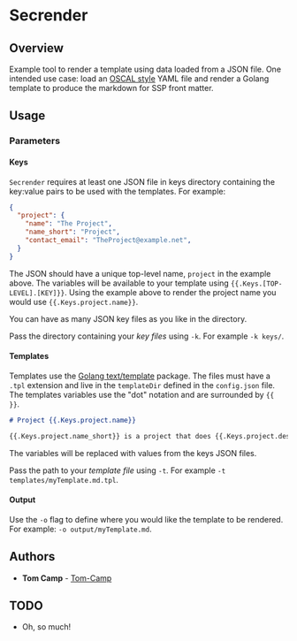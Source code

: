 # Secrender

## Overview

Example tool to render a template using data loaded from a JSON
file.  One intended use case: load an [OSCAL style](https://pages.nist.gov/OSCAL/documentation/schema/ssp/) YAML file and render
a Golang template to produce the markdown for SSP front matter.

## Usage

### Parameters

#### Keys

`Secrender` requires at least one JSON file in keys directory containing the key:value pairs to be used with the templates. For example:

```json
{
  "project": {
    "name": "The Project",
    "name_short": "Project",
    "contact_email": "TheProject@example.net",
  }
}
```

The JSON should have a unique top-level name, `project` in the example above. The variables will be available to your template using `{{.Keys.[TOP-LEVEL].[KEY]}}`. Using the example above to render the project name you would use `{{.Keys.project.name}}`.

You can have as many JSON key files as you like in the directory.

Pass the directory containing your _key files_ using `-k`. For example `-k keys/`.

#### Templates

Templates use the [Golang text/template](https://golang.org/pkg/text/template/) package. The files must have a `.tpl` extension and live in the `templateDir` defined in the `config.json` file. The templates variables use the "dot" notation and are surrounded by `{{ }}`.

```markdown
# Project {{.Keys.project.name}}

{{.Keys.project.name_short}} is a project that does {{.Keys.project.description}}
```

The variables will be replaced with values from the keys JSON files.

Pass the path to your _template file_ using `-t`. For example `-t templates/myTemplate.md.tpl`.

#### Output

Use the `-o` flag to define where you would like the template to be rendered. For example: `-o output/myTemplate.md`.

## Authors

* **Tom Camp** - [Tom-Camp](https://github.com/Tom-Camp)

## TODO

* Oh, so much!
